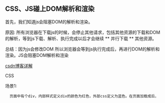 ## CSS、JS碰上DOM解析和渲染

首先，我们知道js会阻塞DOM的解析和渲染。

原因: 所有浏览器在下载js的时候，会停止其他请求，包括其他资源的下载和DOM的解析，等到js下载、解析、执行完成以后才会继续 ** 并行下载 ** 其他资源。

总结：因为js会修改DOM 所以浏览器会等到js执行完成后，再进行DOM的解析和渲染。JS会阻塞DOM解析和渲染

[csdn博客详解](http://blog.csdn.net/qq_36631168/article/details/53131336)

CSS 

场景1:

      页面中有个div，内部样式定义div的颜色为红色，外部css定义为蓝色。在页面加载成后，
      